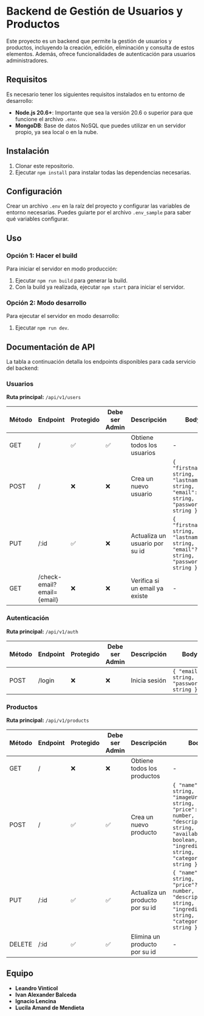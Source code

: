 # Backend de Gestión de Usuarios y Productos

Este proyecto es un backend que permite la gestión de usuarios y productos, incluyendo la creación, edición, eliminación y consulta de estos elementos. Además, ofrece funcionalidades de autenticación para usuarios administradores.

## Requisitos

Es necesario tener los siguientes requisitos instalados en tu entorno de desarrollo:

- **Node.js 20.6+**: Importante que sea la versión 20.6 o superior para que funcione el archivo `.env`.
- **MongoDB**: Base de datos NoSQL que puedes utilizar en un servidor propio, ya sea local o en la nube.

## Instalación

1. Clonar este repositorio.
2. Ejecutar `npm install` para instalar todas las dependencias necesarias.

## Configuración

Crear un archivo `.env` en la raíz del proyecto y configurar las variables de entorno necesarias. Puedes guiarte por el archivo `.env_sample` para saber qué variables configurar.

## Uso

### Opción 1: Hacer el build

Para iniciar el servidor en modo producción:

1. Ejecutar `npm run build` para generar la build.
2. Con la build ya realizada, ejecutar `npm start` para iniciar el servidor.

### Opción 2: Modo desarrollo

Para ejecutar el servidor en modo desarrollo:

1. Ejecutar `npm run dev`.

## Documentación de API

La tabla a continuación detalla los endpoints disponibles para cada servicio del backend:

### Usuarios
**Ruta principal:** `/api/v1/users`

| Método | Endpoint                | Protegido | Debe ser Admin | Descripción                   | Body                                                              |
|--------|-------------------------|-----------|----------------|-------------------------------|-------------------------------------------------------------------|
| GET    | /                        | ✅        | ✅             | Obtiene todos los usuarios     | -                                                                 |
| POST   | /                        | ❌        | ❌             | Crea un nuevo usuario          | `{ "firstname": string, "lastname": string, "email": string, "password": string }` |
| PUT    | /:id                     | ✅        | ❌             | Actualiza un usuario por su id | `{ "firstname"?: string, "lastname"?: string, "email"?: string, "password"?: string }` |
| GET    | /check-email?email={email} | ❌        | ❌             | Verifica si un email ya existe | -                                                                 |

### Autenticación
**Ruta principal:** `/api/v1/auth`

| Método | Endpoint | Protegido | Debe ser Admin | Descripción           | Body                                                     |
|--------|----------|-----------|----------------|-----------------------|----------------------------------------------------------|
| POST   | /login   | ❌        | ❌             | Inicia sesión          | `{ "email": string, "password": string }`                |

### Productos
**Ruta principal:** `/api/v1/products`

| Método | Endpoint | Protegido | Debe ser Admin | Descripción                   | Body                                                                                   |
|--------|----------|-----------|----------------|-------------------------------|----------------------------------------------------------------------------------------|
| GET    | /        | ❌        | ❌             | Obtiene todos los productos    | -                                                                                      |
| POST   | /        | ✅        | ✅             | Crea un nuevo producto         | `{ "name": string, "imageUrl": string, "price": number, "description": string, "available": boolean, "ingredients": string, "category": string }` |
| PUT    | /:id     | ✅        | ✅             | Actualiza un producto por su id | `{ "name"?: string, "price"?: number, "description"?: string, "ingredients"?: string, "category"?: string }` |
| DELETE | /:id     | ✅        | ✅             | Elimina un producto por su id  | -                                                                                      |

## Equipo

- **Leandro Vinticol**
- **Ivan Alexander Balceda**
- **Ignacio Lencina**
- **Lucila Amand de Mendieta**
